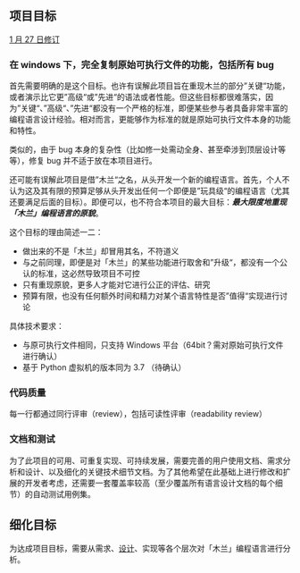 ## 项目目标
[1 月 27 日修订](https://github.com/MulanRevive/bounty/issues/1#issuecomment-579021493)

### 在 windows 下，完全复制原始可执行文件的功能，包括所有 bug

首先需要明确的是这个目标。也许有误解此项目旨在重现木兰的部分”关键“功能，或者演示比它更”高级“或”先进“的语法或者性能。但这些目标都很难落实，因为”关键“、”高级“、”先进“都没有一个严格的标准，即便某些参与者具备非常丰富的编程语言设计经验。相对而言，更能够作为标准的就是原始可执行文件本身的功能和特性。

类似的，由于 bug 本身的复杂性（比如修一处需动全身、甚至牵涉到顶层设计等等），修复 bug 并不适于放在本项目进行。

还可能有误解此项目是借”木兰“之名，从头开发一个新的编程语言。首先，个人不认为这及其有限的预算足够从头开发出任何一个即便是”玩具级“的编程语言（尤其还要满足后面的目标）。即便可以，也不符合本项目的最大目标：**_最大限度地重现「木兰」编程语言的原貌_**。

这个目标的理由简述一二：
- 做出来的不是「木兰」却冒用其名，不符道义
- 与之前同理，即便是对「木兰」的某些功能进行取舍和”升级“，都没有一个公认的标准，这必然导致项目不可控
- 只有重现原貌，更多人才能对它进行公正的评估、研究
- 预算有限，也没有任何额外时间和精力对某个语言特性是否”值得“实现进行讨论

具体技术要求：
- 与原可执行文件相同，只支持 Windows 平台（64bit？需对原始可执行文件进行确认）
- 基于 Python 虚拟机的版本同为 3.7 （待确认）

### 代码质量

每一行都通过同行评审（review），包括可读性评审（readability review）

### 文档和测试

为了此项目的可用、可重复实现、可持续发展，需要完善的用户使用文档、需求分析和设计、以及细化的关键技术细节文档。为了其他希望在此基础上进行修改和扩展的开发者考虑，还需要一套覆盖率较高（至少覆盖所有语言设计文档的每个细节）的自动测试用例集。

## 细化目标

为达成项目目标，需要从需求、[设计](语言设计.md)、实现等各个层次对「木兰」编程语言进行分析。
